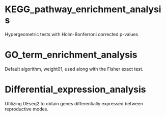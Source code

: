 # KEGG_pathway_enrichment_analysis
Hypergeometric tests with Holm-Bonferroni corrected p-values

# GO_term_enrichment_analysis
Default algorithm, weight01, used along with the Fisher exact test.

# Differential_expression_analysis
Utilizing DEseq2 to obtain genes differentially expressed between reproductive modes.
